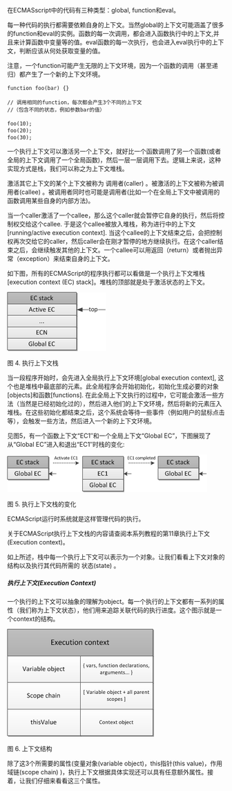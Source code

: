 在ECMASscript中的代码有三种类型：global, function和eval。

每一种代码的执行都需要依赖自身的上下文。当然global的上下文可能涵盖了很多的function和eval的实例。函数的每一次调用，都会进入函数执行中的上下文,并且来计算函数中变量等的值。eval函数的每一次执行，也会进入eval执行中的上下文，判断应该从何处获取变量的值。

注意，一个function可能产生无限的上下文环境，因为一个函数的调用（甚至递归）都产生了一个新的上下文环境。

```
function foo(bar) {}

// 调用相同的function，每次都会产生3个不同的上下文
//（包含不同的状态，例如参数bar的值）

foo(10);
foo(20);
foo(30);
```

一个执行上下文可以激活另一个上下文，就好比一个函数调用了另一个函数(或者全局的上下文调用了一个全局函数)，然后一层一层调用下去。逻辑上来说，这种实现方式是栈，我们可以称之为上下文堆栈。

激活其它上下文的某个上下文被称为 调用者(caller) 。被激活的上下文被称为被调用者(callee) 。被调用者同时也可能是调用者(比如一个在全局上下文中被调用的函数调用某些自身的内部方法)。

当一个caller激活了一个callee，那么这个caller就会暂停它自身的执行，然后将控制权交给这个callee. 于是这个callee被放入堆栈，称为进行中的上下文[running/active execution context]. 当这个callee的上下文结束之后，会把控制权再次交给它的caller，然后caller会在刚才暂停的地方继续执行。在这个caller结束之后，会继续触发其他的上下文。一个callee可以用返回（return）或者抛出异常（exception）来结束自身的上下文。

如下图，所有的ECMAScript的程序执行都可以看做是一个执行上下文堆栈[execution context (EC) stack]。堆栈的顶部就是处于激活状态的上下文。

![img](assets/2011123113153760.png)

图 4. 执行上下文栈

当一段程序开始时，会先进入全局执行上下文环境[global execution context], 这个也是堆栈中最底部的元素。此全局程序会开始初始化，初始化生成必要的对象[objects]和函数[functions]. 在此全局上下文执行的过程中，它可能会激活一些方法（当然是已经初始化过的），然后进入他们的上下文环境，然后将新的元素压入堆栈。在这些初始化都结束之后，这个系统会等待一些事件（例如用户的鼠标点击等），会触发一些方法，然后进入一个新的上下文环境。

见图5，有一个函数上下文“EC1″和一个全局上下文“Global EC”，下图展现了从“Global EC”进入和退出“EC1″时栈的变化:

![img](assets/2011123113175418.png)

 图 5. 执行上下文栈的变化

ECMAScript运行时系统就是这样管理代码的执行。

关于ECMAScript执行上下文栈的内容请查阅本系列教程的第11章执行上下文(Execution context)。

如上所述，栈中每一个执行上下文可以表示为一个对象。让我们看看上下文对象的结构以及执行其代码所需的 状态(state) 。

##### 执行上下文(Execution Context)

一个执行的上下文可以抽象的理解为object。每一个执行的上下文都有一系列的属性（我们称为上下文状态），他们用来追踪关联代码的执行进度。这个图示就是一个context的结构。

![img](assets/2011123113224058.png)

 图 6. 上下文结构

除了这3个所需要的属性(变量对象(variable object)，this指针(this value)，作用域链(scope chain) )，执行上下文根据具体实现还可以具有任意额外属性。接着，让我们仔细来看看这三个属性。